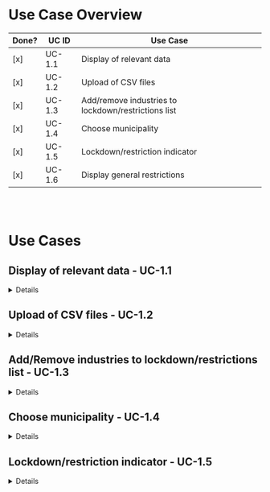 # Use Case Overview

| Done? | UC ID  | Use Case                                            |
|-------|--------|-----------------------------------------------------|
| [x]   | UC-1.1 | Display of relevant data                            |
| [x]   | UC-1.2 | Upload of CSV files                                 |
| [x]   | UC-1.3 | Add/remove industries to lockdown/restrictions list |
| [x]   | UC-1.4 | Choose municipality                                 |
| [x]   | UC-1.5 | Lockdown/restriction indicator                      |
| [x]   | UC-1.6 | Display general restrictions                        |

<br><br>

# Use Cases

## Display of relevant data  - UC-1.1
<details>
<b>ID: </b> UC-1.1<br>
<b>Priority: </b> High <br>
<b>Actors: </b>Municipality worker <br>
<b>Description: </b> Dashboard for corona data. <br>
<b>Trigger:  </b> Display when municipality is selected.

---

<h4>Type: </h4>

-  [x] External 
-  [ ] Temporal 
---
<h4>Preconditions</h4>

1. Choose CSVs with up to date data.
---
<h4>Normal Course</h4>

1. Data is pulled when CSVs are chosen.
2. The relevant data is shown.
---
<h4>Alternative Courses</h4>

1. User has not chosen CSVs. 
2. Failed to load data.
---
<h4>Postconditions</h4>

1. Users can work with the data, see predictions and restrictions.

</details>

## Upload of CSV files - UC-1.2
<details>
<b>ID: </b> UC-1.2<br>
<b>Priority: </b> High <br>
<b>Actors: </b>Municipality worker <br>
<b>Description: </b> Ability to upload CSV files with corona data. <br>
<b>Trigger:  </b> When the user clicks upload data files.

---

<h4>Type: </h4>

-  [x] External 
-  [ ] Temporal 
---
<h4>Preconditions</h4>

1. The CSV upload page is shown correctly.
2. CSV files are downloaded and usable.

---
<h4>Normal Course</h4>

1. User chooses CSV upload to pull the data.
2. User picks CSVs in file explorer.

---
<h4>Alternative Courses</h4>

1. User has not chosen CSVs.
2. Failed to load data/locate the files.
3. CSV upload is unresponsive.

---
<h4>Postconditions</h4>

1. Files are successfully uploaded and the data can be used.

</details>

## Add/Remove industries to lockdown/restrictions list - UC-1.3
<details>
<b>ID: </b> UC-1.3<br>
<b>Priority: </b> High <br>
<b>Actors: </b>Municipality worker <br>
<b>Description: </b> Ability to Add/Remove industries to lockdown/restrictions list. <br>
<b>Trigger:  </b> The app has given a suggestion to add/remove industries from lockdown/restrictions list based on the latest corona data.

---

<h4>Type: </h4>

-  [x] External 
-  [ ] Temporal 
---
<h4>Preconditions</h4>

1. The user has picked their municipality.
2. The municipality worker has concluded, based on the data and suggestions given by the program, that an industry can either be locked down or restricted or be opened again.
3. CSV data is up to date.


---
<h4>Normal Course</h4>

1. User Adds/removes an industry code to/from the lockdown/restrictions list  from the list of all industries.
2. The user can view the lockdown/restrictions list and add/remove to it.
3. Insertion of data in database.


---
<h4>Alternative Courses</h4>

1. CSV data is outdated
2. Municipality is not chosen.
3. Error in database connection


---
<h4>Postconditions</h4>

1. The different industries have relevant lockdown/restriction status.
2. Municipality workers can inform the industries of the latest status.

</details>


## Choose municipality - UC-1.4
<details>
<b>ID: </b> UC-1.4<br>
<b>Priority: </b> High <br>
<b>Actors: </b>Municipality worker <br>
<b>Description: </b> The user must choose the municipality they’re working within, to get the relevant data when opening the program. <br>
<b>Trigger:  </b> Triggered when the program is opened and must be chosen before continuing.

---

<h4>Type: </h4>

-  [x] External 
-  [ ] Temporal 
---
<h4>Preconditions</h4>

1. The program opened successfully.

---
<h4>Normal Course</h4>

1. The user chooses municipality.
2. The program is set up for display of  relevant data.

---
<h4>Alternative Courses</h4>

1. The program did not open correctly.
2. Municipality could not be found.

---
<h4>Postconditions</h4>

1. All data is centered around the chosen municipality.
2. Municipality chosen

</details>

## Lockdown/restriction indicator - UC-1.5
<details>
<b>ID: </b> UC-1.4<br>
<b>Priority: </b> High <br>
<b>Actors: </b>Municipality worker <br>
<b>Description: </b> The program displays lockdown/restriction indicators based on incident numbers. <br>
<b>Trigger:  </b> Triggered when CSV data is uploaded.

---

<h4>Type: </h4>

-  [x] External 
-  [ ] Temporal 
---
<h4>Preconditions</h4>

1. CSV data is uploaded.
2. Municipality chosen.

---
<h4>Normal Course</h4>

1. Display current status lists of industries with dates of last changes.
2. The user can make decisions based on the indicators shown.

---
<h4>Alternative Courses</h4>

1. Error in database connection.
2. Error in CSV data.

---
<h4>Postconditions</h4>

1. The user can act on indicators on the given data.

</details>

